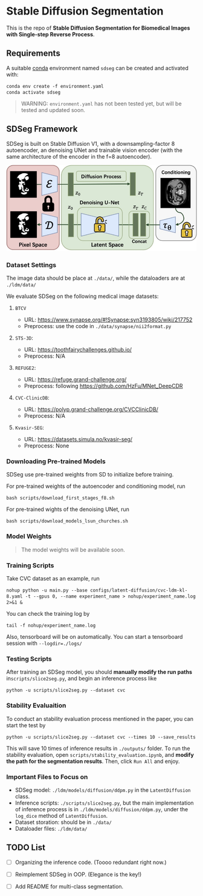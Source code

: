 # Stable Diffusion Segmentation
This is the repo of **Stable Diffusion Segmentation for Biomedical Images with Single-step Reverse Process**.



## Requirements

A suitable [conda](https://conda.io/) environment named `sdseg` can be created
and activated with:

```
conda env create -f environment.yaml
conda activate sdseg
```

> WARNING: `environment.yaml` has not been tested yet, but will be tested and updated soon.



## SDSeg Framework

SDSeg is built on Stable Diffusion V1, with a downsampling-factor 8 autoencoder, an denoising UNet and trainable vision encoder (with the same architecture of the encoder in the f=8 autoencoder).

<img src="assets/framework.jpg" alt="framework" style="zoom:67%;" />

### Dataset Settings

The image data should be place at `./data/`, while the dataloaders are at `./ldm/data/`

We evaluate SDSeg on the following medical image datasets:

1. `BTCV`
    - URL: https://www.synapse.org/#!Synapse:syn3193805/wiki/217752
    - Preprocess: use the code in `./data/synapse/nii2format.py`

2. `STS-3D`:
    - URL: https://toothfairychallenges.github.io/
    - Preprocess: N/A

3. `REFUGE2`:
    - URL: https://refuge.grand-challenge.org/
    - Preprocess: following https://github.com/HzFu/MNet_DeepCDR

4. `CVC-ClinicDB`:
    - URL: https://polyp.grand-challenge.org/CVCClinicDB/
    - Preprocess: N/A

5. `Kvasir-SEG`:
    - URL: https://datasets.simula.no/kvasir-seg/
    - Preprocess: None


### Downloading Pre-trained Models

SDSeg use pre-trained weights from SD to initialize before training.

For pre-trained weights of the autoencoder and conditioning model, run

```
bash scripts/download_first_stages_f8.sh
```

For pre-trained wights of the denoising UNet, run

```
bash scripts/download_models_lsun_churches.sh
```

### Model Weights

> The model weights will be available soon.

### Training Scripts

Take CVC dataset as an example, run

```
nohup python -u main.py --base configs/latent-diffusion/cvc-ldm-kl-8.yaml -t --gpus 0, --name experiment_name > nohup/experiment_name.log 2>&1 &
```

You can check the training log by 

```
tail -f nohup/experiment_name.log
```

Also, tensorboard will be on automatically. You can start a tensorboard session with `--logdir=./logs/`



### Testing Scripts

After training an SDSeg model, you should **manually modify the run paths** in`scripts/slice2seg.py`, and begin an inference process like

```
python -u scripts/slice2seg.py --dataset cvc
```



### Stability Evaluaition

To conduct an stability evaluation process mentioned in the paper, you can start the test by

```
python -u scripts/slice2seg.py --dataset cvc --times 10 --save_results
```

This will save 10 times of inference results in `./outputs/` folder. To run the stability evaluation, open `scripts/stability_evaluation.ipynb`, and **modify the path for the segmentation results**. Then, click `Run All` and enjoy.



### Important Files to Focus on

- SDSeg model: `./ldm/models/diffusion/ddpm.py` in the `LatentDiffusion` class.
- Inference scripts: `./scripts/slice2seg.py`, but the main implementation of inference process is in `./ldm/models/diffusion/ddpm.py`, under the `log_dice` method of `LatentDiffusion`.
- Dataset storation: should be in `./data/`
- Dataloader files: `./ldm/data/`



## TODO List

- [ ] Organizing the inference code. (Toooo redundant right now.)
- [ ] Reimplement SDSeg in OOP. (Elegance is the key!)
- [ ] Add README for multi-class segmentation.



